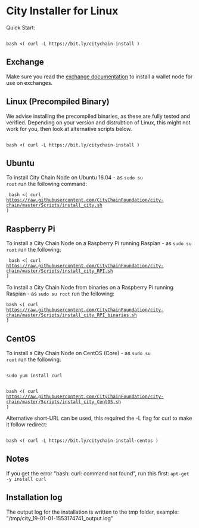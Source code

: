 # City Installer for Linux

Quick Start:

<code>
bash <( curl -L https://bit.ly/citychain-install )
</code>

## Exchange

Make sure you read the [exchange documentation](../Documentation/exchange.md) to install a wallet node for
use on exchanges.

## Linux (Precompiled Binary)

We advise installing the precompiled binaries, as these are fully tested and verified. Depending on your version and distrubtion of Linux, this might not work for you, then look at alternative scripts below.

<code>
bash <( curl -L https://bit.ly/citychain-install )
</code>

## Ubuntu

To install City Chain Node on Ubuntu 16.04 - as <code>sudo su root</code> run the following command:

<code> bash <( curl https://raw.githubusercontent.com/CityChainFoundation/city-chain/master/Scripts/install_city.sh ) </code>

## Raspberry Pi

To install a City Chain Node on a Raspberry Pi running Raspian - as <code>sudo su root</code> run the following:

<code> bash <( curl https://raw.githubusercontent.com/CityChainFoundation/city-chain/master/Scripts/install_city_RPI.sh ) </code>


To install a City Chain Node from binaries on a Raspberry Pi running Raspian - as <code>sudo su root</code> run the following:

<code>bash <( curl https://raw.githubusercontent.com/CityChainFoundation/city-chain/master/Scripts/install_city_RPI_binaries.sh )</code>


## CentOS

To install a City Chain Node on CentOS (Core) - as <code>sudo su root</code> run the following:

<code>
sudo yum install curl

bash <( curl https://raw.githubusercontent.com/CityChainFoundation/city-chain/master/Scripts/install_city_CentOS.sh )
</code>

Alternative short-URL can be used, this required the -L flag for curl to make it follow redirect:

<code>
bash <( curl -L https://bit.ly/citychain-install-centos )
</code>

## Notes

If you get the error "bash: curl: command not found", run this first: <code>apt-get -y install curl</code>

## Installation log

The output log for the installation is written to the tmp folder, example: "/tmp/city_19-01-01-1553174741_output.log"